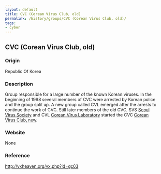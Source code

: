 ```yaml
---
layout: default
title: CVC (Corean Virus Club, old)
permalink: /history/groups/CVC (Corean Virus Club, old)/
tags:
- cyber
---
```


## CVC (Corean Virus Club, old)

### Origin
Republic Of Korea

### Description
Group responsible for a large number of the known Korean viruses. In the beginning of 1998 several members of CVC were arrested by Korean police and the group split up. A new group called CVL emerged after the arrests to continue the work of CVC. Still later members of the old CVC, SVS [Seoul Virus Society](http://vxheaven.org/vx.php?id=gs12) and CVL [Corean Virus Laboratory](http://vxheaven.org/vx.php?id=gc04) started the CVC [Corean Virus Club, new](http://vxheaven.org/vx.php?id=gc02).

### Website
None

### Reference
http://vxheaven.org/vx.php?id=gc03
